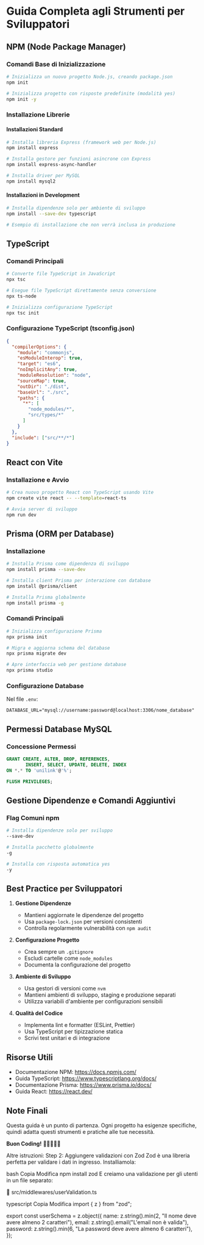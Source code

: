 # Guida Completa agli Strumenti per Sviluppatori

## NPM (Node Package Manager)

### Comandi Base di Inizializzazione
```bash
# Inizializza un nuovo progetto Node.js, creando package.json
npm init

# Inizializza progetto con risposte predefinite (modalità yes)
npm init -y
```

### Installazione Librerie

#### Installazioni Standard
```bash
# Installa libreria Express (framework web per Node.js)
npm install express

# Installa gestore per funzioni asincrone con Express
npm install express-async-handler

# Installa driver per MySQL
npm install mysql2
```

#### Installazioni in Development
```bash
# Installa dipendenze solo per ambiente di sviluppo
npm install --save-dev typescript

# Esempio di installazione che non verrà inclusa in produzione
```

## TypeScript

### Comandi Principali
```bash
# Converte file TypeScript in JavaScript
npx tsc

# Esegue file TypeScript direttamente senza conversione
npx ts-node

# Inizializza configurazione TypeScript
npx tsc init
```

### Configurazione TypeScript (tsconfig.json)
```json
{
  "compilerOptions": {
    "module": "commonjs",
    "esModuleInterop": true,
    "target": "es6",
    "noImplicitAny": true,
    "moduleResolution": "node",
    "sourceMap": true,
    "outDir": "./dist",
    "baseUrl": "./src",
    "paths": {
      "*": [
        "node_modules/*",
        "src/types/*"
      ]
    }
  },
  "include": ["src/**/*"]
}
```

## React con Vite

### Installazione e Avvio
```bash
# Crea nuovo progetto React con TypeScript usando Vite
npm create vite react -- --template=react-ts

# Avvia server di sviluppo
npm run dev
```

## Prisma (ORM per Database)

### Installazione
```bash
# Installa Prisma come dipendenza di sviluppo
npm install prisma --save-dev

# Installa client Prisma per interazione con database
npm install @prisma/client

# Installa Prisma globalmente
npm install prisma -g
```

### Comandi Principali
```bash
# Inizializza configurazione Prisma
npx prisma init

# Migra e aggiorna schema del database
npx prisma migrate dev

# Apre interfaccia web per gestione database
npx prisma studio
```

### Configurazione Database
Nel file `.env`:
```
DATABASE_URL="mysql://username:password@localhost:3306/nome_database"
```

## Permessi Database MySQL

### Concessione Permessi
```sql
GRANT CREATE, ALTER, DROP, REFERENCES, 
       INSERT, SELECT, UPDATE, DELETE, INDEX 
ON *.* TO 'unilink'@'%';

FLUSH PRIVILEGES;
```

## Gestione Dipendenze e Comandi Aggiuntivi

### Flag Comuni npm
```bash
# Installa dipendenze solo per sviluppo
--save-dev

# Installa pacchetto globalmente
-g

# Installa con risposta automatica yes
-y
```

## Best Practice per Sviluppatori

1. **Gestione Dipendenze**
   - Mantieni aggiornate le dipendenze del progetto
   - Usa `package-lock.json` per versioni consistenti
   - Controlla regolarmente vulnerabilità con `npm audit`

2. **Configurazione Progetto**
   - Crea sempre un `.gitignore`
   - Escludi cartelle come `node_modules`
   - Documenta la configurazione del progetto

3. **Ambiente di Sviluppo**
   - Usa gestori di versioni come `nvm`
   - Mantieni ambienti di sviluppo, staging e produzione separati
   - Utilizza variabili d'ambiente per configurazioni sensibili

4. **Qualità del Codice**
   - Implementa lint e formatter (ESLint, Prettier)
   - Usa TypeScript per tipizzazione statica
   - Scrivi test unitari e di integrazione

## Risorse Utili

- Documentazione NPM: https://docs.npmjs.com/
- Guida TypeScript: https://www.typescriptlang.org/docs/
- Documentazione Prisma: https://www.prisma.io/docs/
- Guida React: https://react.dev/

## Note Finali

Questa guida è un punto di partenza. Ogni progetto ha esigenze specifiche, quindi adatta questi strumenti e pratiche alle tue necessità.

**Buon Coding!** 🚀👩‍💻👨‍💻


Altre istruzioni:
Step 2: Aggiungere validazioni con Zod
Zod è una libreria perfetta per validare i dati in ingresso. Installiamola:

bash
Copia
Modifica
npm install zod
E creiamo una validazione per gli utenti in un file separato:

📌 src/middlewares/userValidation.ts

typescript
Copia
Modifica
import { z } from "zod";

export const userSchema = z.object({
  name: z.string().min(2, "Il nome deve avere almeno 2 caratteri"),
  email: z.string().email("L'email non è valida"),
  password: z.string().min(6, "La password deve avere almeno 6 caratteri"),
});